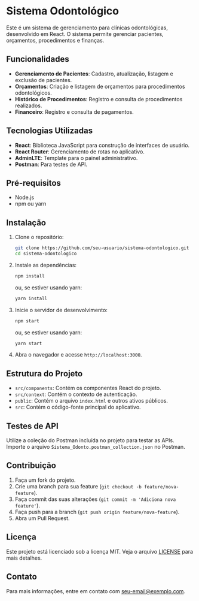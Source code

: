 # Sistema Odontológico

Este é um sistema de gerenciamento para clínicas odontológicas, desenvolvido em React. O sistema permite gerenciar pacientes, orçamentos, procedimentos e finanças.

## Funcionalidades

- **Gerenciamento de Pacientes**: Cadastro, atualização, listagem e exclusão de pacientes.
- **Orçamentos**: Criação e listagem de orçamentos para procedimentos odontológicos.
- **Histórico de Procedimentos**: Registro e consulta de procedimentos realizados.
- **Financeiro**: Registro e consulta de pagamentos.

## Tecnologias Utilizadas

- **React**: Biblioteca JavaScript para construção de interfaces de usuário.
- **React Router**: Gerenciamento de rotas no aplicativo.
- **AdminLTE**: Template para o painel administrativo.
- **Postman**: Para testes de API.

## Pré-requisitos

- Node.js
- npm ou yarn

## Instalação

1. Clone o repositório:

   ```bash
   git clone https://github.com/seu-usuario/sistema-odontologico.git
   cd sistema-odontologico
   ```

2. Instale as dependências:

   ```bash
   npm install
   ```

   ou, se estiver usando yarn:

   ```bash
   yarn install
   ```

3. Inicie o servidor de desenvolvimento:

   ```bash
   npm start
   ```

   ou, se estiver usando yarn:

   ```bash
   yarn start
   ```

4. Abra o navegador e acesse `http://localhost:3000`.

## Estrutura do Projeto

- `src/components`: Contém os componentes React do projeto.
- `src/context`: Contém o contexto de autenticação.
- `public`: Contém o arquivo `index.html` e outros ativos públicos.
- `src`: Contém o código-fonte principal do aplicativo.

## Testes de API

Utilize a coleção do Postman incluída no projeto para testar as APIs. Importe o arquivo `Sistema_Odonto.postman_collection.json` no Postman.

## Contribuição

1. Faça um fork do projeto.
2. Crie uma branch para sua feature (`git checkout -b feature/nova-feature`).
3. Faça commit das suas alterações (`git commit -m 'Adiciona nova feature'`).
4. Faça push para a branch (`git push origin feature/nova-feature`).
5. Abra um Pull Request.

## Licença

Este projeto está licenciado sob a licença MIT. Veja o arquivo [LICENSE](LICENSE) para mais detalhes.

## Contato

Para mais informações, entre em contato com [seu-email@exemplo.com](mailto:seu-email@exemplo.com).

